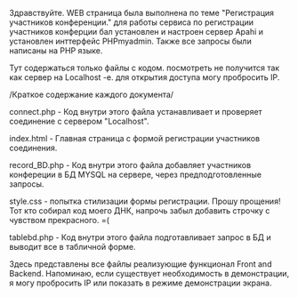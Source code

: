 Здравствуйте. 
WEB страница была выполнена по теме "Регистрация участников конференции."
для работы сервиса по регистрации участников конферции бал установлен и настроен сервер Apahi и установлен инттерфейс PHPmyadmin. Также все запросы были написаны на PHP языке. 

Тут содержаться только файлы с кодом. посмотреть не получится так как сервер  на Localhost -е. для открытия доступа могу пробросить IP.

/Краткое содержание каждого документа/

connect.php - Код внутри этого файла устанавливает и проверяет соединение с сервером "Localhost".

index.html - Главная страница с формой регистрации участников соединения.

record_BD.php - Код внутри этого файла  добавляет участников конфереции в БД MYSQL на сервере, через предподготовленные запросы.

style.css - попытка стилизации формы регистрации.  Прошу прощения! Тот кто собирал код моего ДНК, напрочь забыл добавить строчку с чувством прекрасного. =(

tablebd.php - Код внутри этого файла подготавливает запрос в БД и выводит все в табличной форме.


Здесь представлены все файлы реализующие функционал Front and Backend. Напоминаю, если существует необходимость в демонстрации, я могу пробросить IP или показать в режиме демонстрации экрана.












